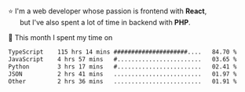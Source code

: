 ⭐ I'm a web developer whose passion is frontend with <b>React</b>,<br/>
&nbsp; &nbsp; &nbsp; but I've also spent a lot of time in backend with <b>PHP</b>.

📅 This month I spent my time on

<!--START_SECTION:waka-->

```txt
TypeScript    115 hrs 14 mins #####################....   84.70 %
JavaScript    4 hrs 57 mins   #........................   03.65 %
Python        3 hrs 17 mins   #........................   02.41 %
JSON          2 hrs 41 mins   .........................   01.97 %
Other         2 hrs 36 mins   .........................   01.91 %
```

<!--END_SECTION:waka-->
